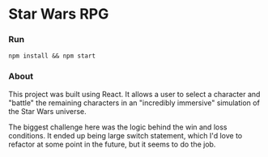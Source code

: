 # Star Wars RPG

### Run

```
npm install && npm start
```

### About

This project was built using React. It allows a user to select a character and "battle" the remaining characters in an "incredibly immersive" simulation of the Star Wars universe. 

The biggest challenge here was the logic behind the win and loss conditions. It ended up being large switch statement, which I'd love to refactor at some point in the future, but it seems to do the job.
